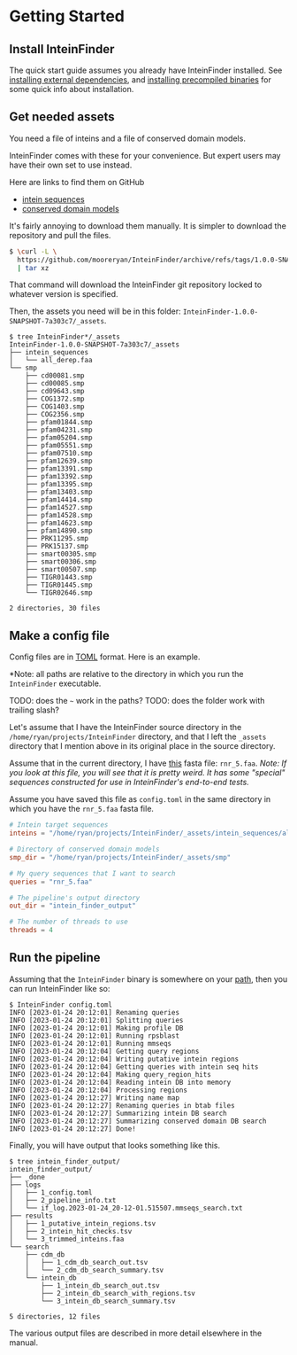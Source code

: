 # Getting Started

## Install InteinFinder

The quick start guide assumes you already have InteinFinder installed.  See [installing external dependencies](installing-external-dependencies.md), and [installing precompiled binaries](installing-precompiled-binaries.md) for some quick info about installation.

## Get needed assets

You need a file of inteins and a file of conserved domain models.

InteinFinder comes with these for your convenience.  But expert users may have their own set to use instead.

Here are links to find them on GitHub

- [intein sequences](https://github.com/mooreryan/InteinFinder/tree/main/_assets/intein_sequences)
- [conserved domain models](https://github.com/mooreryan/InteinFinder/tree/main/_assets/smp)

It's fairly annoying to download them manually.  It is simpler to download the repository and pull the files.

```bash
$ \curl -L \
  https://github.com/mooreryan/InteinFinder/archive/refs/tags/1.0.0-SNAPSHOT-7a303c7.tar.gz \
  | tar xz
```

That command will download the InteinFinder git repository locked to whatever version is specified.

Then, the assets you need will be in this folder: `InteinFinder-1.0.0-SNAPSHOT-7a303c7/_assets`.

```
$ tree InteinFinder*/_assets
InteinFinder-1.0.0-SNAPSHOT-7a303c7/_assets
├── intein_sequences
│   └── all_derep.faa
└── smp
    ├── cd00081.smp
    ├── cd00085.smp
    ├── cd09643.smp
    ├── COG1372.smp
    ├── COG1403.smp
    ├── COG2356.smp
    ├── pfam01844.smp
    ├── pfam04231.smp
    ├── pfam05204.smp
    ├── pfam05551.smp
    ├── pfam07510.smp
    ├── pfam12639.smp
    ├── pfam13391.smp
    ├── pfam13392.smp
    ├── pfam13395.smp
    ├── pfam13403.smp
    ├── pfam14414.smp
    ├── pfam14527.smp
    ├── pfam14528.smp
    ├── pfam14623.smp
    ├── pfam14890.smp
    ├── PRK11295.smp
    ├── PRK15137.smp
    ├── smart00305.smp
    ├── smart00306.smp
    ├── smart00507.smp
    ├── TIGR01443.smp
    ├── TIGR01445.smp
    └── TIGR02646.smp

2 directories, 30 files
```

## Make a config file

Config files are in [TOML](TODO) format.  Here is an example.

*Note: all paths are relative to the directory in which you run the `InteinFinder` executable.

TODO: does the `~` work in the paths?
TODO: does the folder work with trailing slash?

Let's assume that I have the InteinFinder source directory in the `/home/ryan/projects/InteinFinder` directory, and that I left the `_assets` directory that I mention above in its original place in the source directory.

Assume that in the current directory, I have [this](https://raw.githubusercontent.com/mooreryan/InteinFinder/main/test/cram/assets/rnr_5.faa) fasta file: `rnr_5.faa`.  *Note: If you look at this file, you will see that it is pretty weird.  It has some "special" sequences constructed for use in InteinFinder's end-to-end tests.*

Assume you have saved this file as `config.toml` in the same directory in which you have the `rnr_5.faa` fasta file.

```toml
# Intein target sequences
inteins = "/home/ryan/projects/InteinFinder/_assets/intein_sequences/all_derep.faa"

# Directory of conserved domain models
smp_dir = "/home/ryan/projects/InteinFinder/_assets/smp"

# My query sequences that I want to search
queries = "rnr_5.faa"

# The pipeline's output directory
out_dir = "intein_finder_output"

# The number of threads to use
threads = 4
```

## Run the pipeline

Assuming that the `InteinFinder` binary is somewhere on your [path](TODO), then you can run InteinFinder like so:

```
$ InteinFinder config.toml 
INFO [2023-01-24 20:12:01] Renaming queries
INFO [2023-01-24 20:12:01] Splitting queries
INFO [2023-01-24 20:12:01] Making profile DB
INFO [2023-01-24 20:12:01] Running rpsblast
INFO [2023-01-24 20:12:01] Running mmseqs
INFO [2023-01-24 20:12:04] Getting query regions
INFO [2023-01-24 20:12:04] Writing putative intein regions
INFO [2023-01-24 20:12:04] Getting queries with intein seq hits
INFO [2023-01-24 20:12:04] Making query_region_hits
INFO [2023-01-24 20:12:04] Reading intein DB into memory
INFO [2023-01-24 20:12:04] Processing regions
INFO [2023-01-24 20:12:27] Writing name map
INFO [2023-01-24 20:12:27] Renaming queries in btab files
INFO [2023-01-24 20:12:27] Summarizing intein DB search
INFO [2023-01-24 20:12:27] Summarizing conserved domain DB search
INFO [2023-01-24 20:12:27] Done!
```

Finally, you will have output that looks something like this.

```
$ tree intein_finder_output/
intein_finder_output/
├── _done
├── logs
│   ├── 1_config.toml
│   ├── 2_pipeline_info.txt
│   └── if_log.2023-01-24_20-12-01.515507.mmseqs_search.txt
├── results
│   ├── 1_putative_intein_regions.tsv
│   ├── 2_intein_hit_checks.tsv
│   └── 3_trimmed_inteins.faa
└── search
    ├── cdm_db
    │   ├── 1_cdm_db_search_out.tsv
    │   └── 2_cdm_db_search_summary.tsv
    └── intein_db
        ├── 1_intein_db_search_out.tsv
        ├── 2_intein_db_search_with_regions.tsv
        └── 3_intein_db_search_summary.tsv

5 directories, 12 files
```

The various output files are described in more detail elsewhere in the manual.
